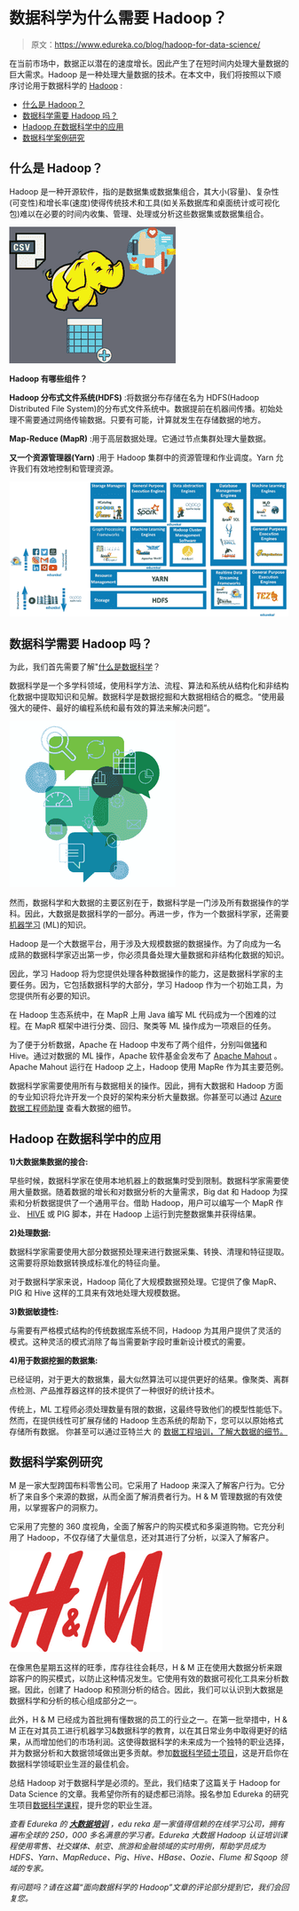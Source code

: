 # 数据科学为什么需要 Hadoop？

> 原文：<https://www.edureka.co/blog/hadoop-for-data-science/>

在当前市场中，数据正以潜在的速度增长。因此产生了在短时间内处理大量数据的巨大需求。Hadoop 是一种处理大量数据的技术。在本文中，我们将按照以下顺序讨论用于数据科学的 [Hadoop](https://www.edureka.co/blog/what-is-hadoop/) :

*   [什么是 Hadoop？](#what)
*   [数据科学需要 Hadoop 吗？](#need)
*   [Hadoop 在数据科学中的应用](#use)
*   [数据科学案例研究](#case-study)

## **什么是 Hadoop？**

Hadoop 是一种开源软件，指的是数据集或数据集组合，其大小(容量)、复杂性(可变性)和增长率(速度)使得传统技术和工具(如关系数据库和桌面统计或可视化包)难以在必要的时间内收集、管理、处理或分析这些数据集或数据集组合。

![Hadoop for Data Science](img/eb853aee1536217b62de1b75dd58dc3c.png)

**Hadoop 有哪些组件？**

**Hadoop 分布式文件系统(HDFS)** :将数据分布存储在名为 HDFS(Hadoop Distributed File System)的分布式文件系统中。数据提前在机器间传播。初始处理不需要通过网络传输数据。只要有可能，计算就发生在存储数据的地方。

**Map-Reduce (MapR)** :用于高层数据处理。它通过节点集群处理大量数据。

**又一个资源管理器(Yarn)** :用于 Hadoop 集群中的资源管理和作业调度。Yarn 允许我们有效地控制和管理资源。

![Ecosystem-Hadoop](img/cb549d762dcdd363a1b23d5e8d1f634e.png)

## **数据科学需要 Hadoop 吗？**

为此，我们首先需要了解"[什么是数据科学](https://www.edureka.co/blog/what-is-data-science/)？

数据科学是一个多学科领域，使用科学方法、流程、算法和系统从结构化和非结构化数据中提取知识和见解。数据科学是数据挖掘和大数据相结合的概念。“使用最强大的硬件、最好的编程系统和最有效的算法来解决问题”。

![Hadoop for Data Science](img/af7b545afd04f5fe820ec4d29fa3cb13.png)

然而，数据科学和大数据的主要区别在于，数据科学是一门涉及所有数据操作的学科。因此，大数据是数据科学的一部分。再进一步，作为一个数据科学家，还需要[机器学习](https://www.edureka.co/blog/machine-learning-in-java/) (ML)的知识。

Hadoop 是一个大数据平台，用于涉及大规模数据的数据操作。为了向成为一名成熟的数据科学家迈出第一步，你必须具备处理大量数据和非结构化数据的知识。

因此，学习 Hadoop 将为您提供处理各种数据操作的能力，这是数据科学家的主要任务。因为，它包括数据科学的大部分，学习 Hadoop 作为一个初始工具，为您提供所有必要的知识。

在 Hadoop 生态系统中，在 MapR 上用 Java 编写 ML 代码成为一个困难的过程。在 MapR 框架中进行分类、回归、聚类等 ML 操作成为一项艰巨的任务。

为了便于分析数据，Apache 在 Hadoop 中发布了两个组件，分别叫做[猪](https://www.edureka.co/blog/pig-tutorial/)和 Hive。通过对数据的 ML 操作，Apache 软件基金会发布了 [Apache Mahout](https://www.edureka.co/blog/overview-of-apache-mahout) 。Apache Mahout 运行在 Hadoop 之上，Hadoop 使用 MapRe 作为其主要范例。

数据科学家需要使用所有与数据相关的操作。因此，拥有大数据和 Hadoop 方面的专业知识将允许开发一个良好的架构来分析大量数据。你甚至可以通过 [Azure 数据工程师助理](https://www.edureka.co/microsoft-azure-data-engineering-certification-course) 查看大数据的细节。

## **Hadoop 在数据科学中的应用**

**1)大数据集数据的接合:**

早些时候，数据科学家在使用本地机器上的数据集时受到限制。数据科学家需要使用大量数据。随着数据的增长和对数据分析的大量需求，Big dat 和 Hadoop 为探索和分析数据提供了一个通用平台。借助 Hadoop，用户可以编写一个 MapR 作业、 [HIVE](https://www.edureka.co/blog/introduction-to-apache-hive/) 或 PIG 脚本，并在 Hadoop 上运行到完整数据集并获得结果。

**2)处理数据:**

数据科学家需要使用大部分数据预处理来进行数据采集、转换、清理和特征提取。这需要将原始数据转换成标准化的特征向量。

对于数据科学家来说，Hadoop 简化了大规模数据预处理。它提供了像 MapR、PIG 和 Hive 这样的工具来有效地处理大规模数据。

**3)数据敏捷性:**

与需要有严格模式结构的传统数据库系统不同，Hadoop 为其用户提供了灵活的模式。这种灵活的模式消除了每当需要新字段时重新设计模式的需要。

**4)用于数据挖掘的数据集:**

已经证明，对于更大的数据集，最大似然算法可以提供更好的结果。像聚类、离群点检测、产品推荐器这样的技术提供了一种很好的统计技术。

传统上，ML 工程师必须处理数量有限的数据，这最终导致他们的模型性能低下。然而，在提供线性可扩展存储的 Hadoop 生态系统的帮助下，您可以以原始格式存储所有数据。 你甚至可以通过亚特兰大 的 [数据工程培训，了解大数据的细节。](https://www.edureka.co/microsoft-azure-data-engineering-certification-course-atlanta)

## **数据科学案例研究**

M 是一家大型跨国布料零售公司。它采用了 Hadoop 来深入了解客户行为。它分析了来自多个来源的数据，从而全面了解消费者行为。H & M 管理数据的有效使用，以掌握客户的洞察力。

它采用了完整的 360 度视角，全面了解客户的购买模式和多渠道购物。它充分利用了 Hadoop，不仅存储了大量信息，还对其进行了分析，以深入了解客户。

![H&M- Hadoop for Data Science](img/381afc73f848198cab8bfe90a681ccbd.png)

在像黑色星期五这样的旺季，库存往往会耗尽，H & M 正在使用大数据分析来跟踪客户的购买模式，以防止这种情况发生。它使用有效的数据可视化工具来分析数据。因此，创建了 Hadoop 和预测分析的结合。因此，我们可以认识到大数据是数据科学和分析的核心组成部分之一。

此外，H & M 已经成为首批拥有懂数据的员工的行业之一。在第一批举措中，H & M 正在对其员工进行机器学习&数据科学的教育，以在其日常业务中取得更好的结果，从而增加他们的市场利润。这使得数据科学的未来成为一个独特的职业选择，并为数据分析和大数据领域做出更多贡献。参加[数据科学硕士项目](https://www.edureka.co/masters-program/data-scientist-certification)，这是开启你在数据科学领域职业生涯的最佳机会。

总结 Hadoop 对于数据科学是必须的。至此，我们结束了这篇关于 Hadoop for Data Science 的文章。我希望你所有的疑虑都已消除。报名参加 Edureka 的研究生项目[数据科学课程](https://www.edureka.co/executive-programs/advanced-program-data-science-course-iitg)，提升您的职业生涯。

*查看 Edureka 的 [**大数据培训**](https://www.edureka.co/big-data-hadoop-training-certification)* *，edu reka 是一家值得信赖的在线学习公司，拥有遍布全球的 250，000 多名满意的学习者。Edureka 大数据 Hadoop 认证培训课程使用零售、社交媒体、航空、旅游和金融领域的实时用例，帮助学员成为 HDFS、Yarn、MapReduce、Pig、Hive、HBase、Oozie、Flume 和 Sqoop 领域的专家。*

*有问题吗？请在这篇“面向数据科学的 Hadoop”文章的评论部分提到它，我们会回复您。*